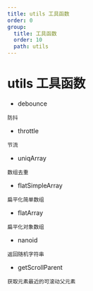 ```yaml
---
title: utils 工具函数
order: 0
group:
  title: 工具函数
  order: 10
  path: utils
---
```


# utils 工具函数

* debounce 

`防抖`
 
*  throttle

`节流` 

* uniqArray 

`数组去重`

* flatSimpleArray

`扁平化简单数组`

* flatArray

`扁平化对象数组`

* nanoid

`返回随机字符串` 

* getScrollParent

`获取元素最近的可滚动父元素`
